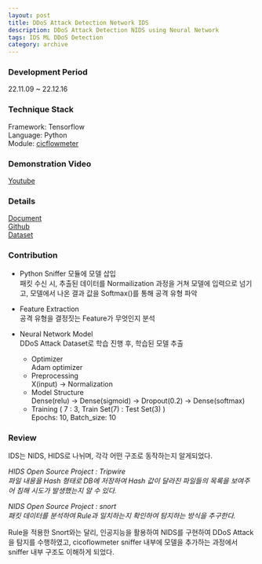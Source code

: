 ```yaml
---
layout: post
title: DDoS Attack Detection Network IDS
description: DDoS Attack Detection NIDS using Neural Network
tags: IDS ML DDoS Detection
category: archive
---
```


### Development Period
22.11.09 ~ 22.12.16

### Technique Stack  
Framework: Tensorflow   
Language: Python   
Module: [cicflowmeter](https://github.com/datthinh1801/cicflowmeter)

### Demonstration Video
[Youtube](https://youtu.be/wBjDQ6sChoc)

### Details

[Document](https://github.com/OH318/DoS-Intrusion-Detection-System/blob/master/IDS%20Final%20Report.pdf)  
[Github](https://github.com/OH318/DoS-Intrusion-Detection-System.git)  
[Dataset](https://www.kaggle.com/datasets/solarmainframe/ids-intrusion-csv?select=02-16-2018.csv)

### Contribution

- Python Sniffer 모듈에 모델 삽입  
    패킷 수신 시, 추출된 데이터를 Normailization 과정을 거쳐 모델에 입력으로 넘기고, 모델에서 나온 결과 값을 Softmax()를 통해 공격 유형 파악

- Feature Extraction  
    공격 유형을 결정짓는 Feature가 무엇인지 분석

- Neural Network Model  
    DDoS Attack Dataset로 학습 진행 후, 학습된 모델 추출 

    - Optimizer   
        Adam optimizer
    - Preprocessing  
        X(input) -> Normalization   
    - Model Structure   
        Dense(relu) -> Dense(sigmoid) -> Dropout(0.2) -> Dense(softmax)
    - Training ( 7 : 3, Train Set(7) : Test Set(3) )   
        Epochs: 10, Batch_size: 10
### Review

IDS는 NIDS, HIDS로 나뉘며, 각각 어떤 구조로 동작하는지 알게되었다. 

*HIDS Open Source Project : Tripwire  
파일 내용을 Hash 형태로 DB에 저장하여 Hash 값이 달라진 파일들의 목록을 보여주어 침해 시도가 발생했는지 알 수 있다.* 

*NIDS Open Source Project : snort  
패킷 데이터를 분석하여 Rule과 일치하는지 확인하여 탐지하는 방식을 추구한다.*

Rule을 적용한 Snort와는 달리, 인공지능을 활용하여 NIDS를 구현하여 DDoS Attack을 탐지를 수행하였고, cicoflowmeter sniffer 내부에 모델을 추가하는 과정에서 sniffer 내부 구조도 이해하게 되었다.